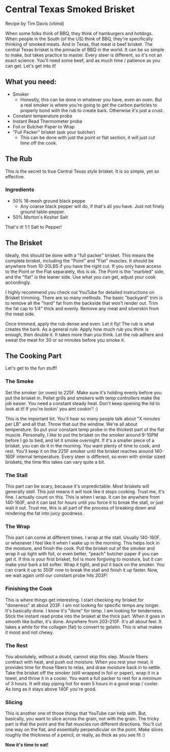 # Central Texas Smoked Brisket

Recipe by Tim Davis (vtimd)

When some folks think of BBQ, they think of hamburgers and hotdogs. When people in the South (of the US) think of BBQ, they're specifically thinking of smoked meats. And in Texas, that meat is beef brisket. The central Texas brisket is the pinnacle of BBQ in the world. It can be so simple to make, but takes practice to master. Every steer is different, so it's not an exact science. You'll need some beef, and as much time / patience as you can get. Let's get into it!

## What you need:

- Smoker
  - Honestly, this can be done in whatever you have, even an oven. But a real smoker is where you're going to get the carbon particles to properly bond with the rub to create bark. Otherwise it's just a crust.
- Constant temperature probe
- Instant Read Thermometer probe
- Foil or Butcher Paper to Wrap
- "Full Packer" brisket (ask your butcher)
  - This can be done with just the point or flat section, it will just cut time off the cook.

## The Rub

This is the secret to true Central Texas style brisket. It is so simple, yet so effective. 

### Ingredients

- 50% 16-mesh ground black peppe
  - Any coarse black pepper will do, if that's all you have. Just not finely ground table-pepper. 
- 50% Morton's Kosher Salt

That's it! 1:1 Salt to Pepper!

## The Brisket

Ideally, this should be done with a "full packer" brisket. This means the complete brisket, including the "Point" and "Flat" muscles. It should be anywhere from 10-20LBS if you have the right cut. If you only have access to the Point or the Flat separately, this is ok. The Point is the "marbled" side, and the "flat" is the leaner side. Use what you can get, adjust your cook accordingly. 

I highly recommend you check out YouTube for detailed instructions on Brisket trimming. There are so many methods. The basic "backyard" trim is to remove all the "hard" fat from the backside that won't render out. Trim the fat cap to 1/4" thick and evenly. Remove any meat and silverskin from the meat side. 

Once trimmed, apply the rub dense and even. Let it fly! The rub is what creates the bark. As a general rule: Apply how much rub you think is enough, then double it. It takes more than you think. Let the rub adhere and sweat the meat for 30 or so minutes before you smoke it. 

## The Cooking Part

Let's get to the fun stuff!

### The Smoke

Set the smoker (or oven) to 225F. Make sure it's holding evenly before you put the brisket in. Pellet grills and smokers with temp controllers make the job easier. You need a constant steady heat. Don't keep opening the lid to look at it! If you're lookin' you aint cookin'! :)

This is the important bit. You'll hear so many people talk about "X minutes per LB" and all that. Throw that out the window. We're all about temperature. So put your constant temp probe in the thickest part of the flat muscle. Personally, I like to put the brisket on the smoker around 9-10PM before I go to bed, and let it smoke overnight. If it's a smaller piece of a brisket, you can do it in the morning. You want plenty of time to cook, and rest. You'll keep it on the 225F smoker until the brisket reaches around 140-160F internal temperature. Every steer is different, so even with similar sized briskets, the time this takes can vary quite a bit. 

### The Stall

This part can be scary, because it's unpredictable. Most briskets will generally *stall*. This just means it will look like it stops cooking. Trust me, it's fine. I actually count on this. This is when I wrap. It can be anywhere from 140-160F, and it can last for *hours* until you force it to break the stall, or just wait it out. Trust me, this is all part of the process of breaking down and rendering the fat into juicy goodness. 

### The Wrap

This part can come at different times. I wrap at the stall. Usually 140-160F, or whenever I feel like it when I wake up in the morning. This helps lock in the moisture, and finish the cook. Pull the brisket out of the smoker and wrap it up tight with foil, or even better, "peach" butcher paper if you can get it. If this is your first brisket, foil is more forgiving to moisture, but it can make your bark a bit softer. Wrap it tight, and put it back on the smoker. You can crank it up to 350F now to break the stall and finish it up faster. Now, we wait again until our constant probe hits 203F!  

### Finishing the Cook

This is where things get interesting. I start checking my brisket for "doneness" at about 203F. I am not looking for specific temps any longer. It's basically done. I know it's "done" for temp. I am looking for tenderness. Stick the instant read probe into the brisket at the thick part. When it goes in smooth like butter, it's done. Anywhere from 203-210F. It's all about feel. It takes a while for the collagen (fat) to convert to gelatin. This is what makes it moist and not chewy. 

### The Rest

You absolutely, without a doubt, cannot skip this step. Muscle fibers contract with heat, and push out moisture. When you rest your meat, it provides time for those fibers to relax, and draw moisture back in to settle. Take the brisket off the smoker (still wrapped in foil or paper), wrap it in a towel, and throw it in a cooler. You want a full packer to rest for a *minimum* of 3 hours. It will stay piping hot for even 5 hours in a good wrap / cooler. As long as it stays above 140F you're good. 

### Slicing

This is another one of those things that YouTube can help with. But, basically, you want to slice across the grain, not with the grain. The tricky part is that the point and the flat muscles run different directions. You'll cut one way on the flat, and essentially perpendicular on the point. Make slices roughly the thickness of a pencil, or really, as thick as you see fit :)

**Now it's time to eat!**

